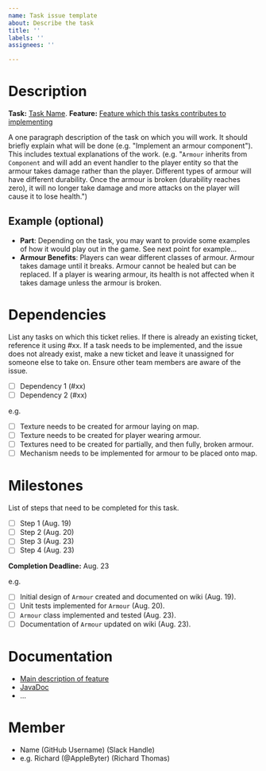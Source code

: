 ```yaml
---
name: Task issue template
about: Describe the task
title: ''
labels: ''
assignees: ''

---
```


# **Description**
**Task:** [Task Name](#3).
**Feature:** [Feature which this tasks contributes to implementing](#2)

A one paragraph description of the task on which you will work. It should briefly explain what will be done (e.g. "Implement an armour component"). This includes textual explanations of the work. (e.g. "`Armour` inherits from `Component` and will add an event handler to the player entity so that the armour takes damage rather than the player. Different types of armour will have different durability. Once the armour is broken (durability reaches zero), it will no longer take damage and more attacks on the player will cause it to lose health.")
 
## **Example (optional)**
- **Part**: Depending on the task, you may want to provide some examples of how it would play out in the game. See next point for example...
- **Armour Benefits**: Players can wear different classes of armour. Armour takes damage until it breaks. Armour cannot be healed but can be replaced. If a player is wearing armour, its health is not affected when it takes damage unless the armour is broken.

# **Dependencies**
List any tasks on which this ticket relies. If there is already an existing ticket, reference it using #xx. If a task needs to be implemented, and the issue does not already exist, make a new ticket and leave it unassigned for someone else to take on. Ensure other team members are aware of the issue.

- [ ] Dependency 1 (#xx)
- [ ] Dependency 2 (#xx)

e.g.
- [ ] Texture needs to be created for armour laying on map.
- [ ] Texture needs to be created for player wearing armour.
- [ ] Textures need to be created for partially, and then fully, broken armour.
- [ ] Mechanism needs to be implemented for armour to be placed onto map.
 
# **Milestones**
List of steps that need to be completed for this task.
- [ ] Step 1 (Aug. 19)
- [ ] Step 2 (Aug. 20)
- [ ] Step 3 (Aug. 23)
- [ ] Step 4 (Aug. 23)
 
**Completion Deadline:** Aug. 23

e.g.
- [ ] Initial design of `Armour` created and documented on wiki (Aug. 19).
- [ ] Unit tests implemented for `Armour` (Aug. 20).
- [ ] `Armour` class implemented and tested (Aug. 23).
- [ ] Documentation of `Armour` updated on wiki (Aug. 23).
 
# **Documentation**
- [Main description of feature](../wiki/Game-Screens)
- [JavaDoc](JavaDoc/Location/Package/Class)
- ...
 
# **Member**
- Name (GitHub Username) (Slack Handle)
- e.g. Richard (@AppleByter) (Richard Thomas)
